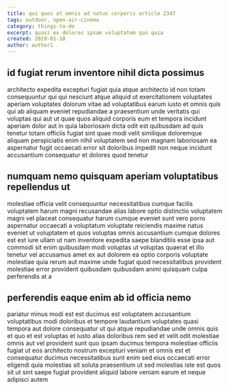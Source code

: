 ```yaml
---
title: qui quos at omnis ad natus corporis article 2347
tags: outdoor, open-air-cinema
category: things-to-do
excerpt: quasi ex dolores ipsam voluptatem quo quia
created: 2019-01-10
author: author1
---
```


## id fugiat rerum inventore nihil dicta possimus

architecto expedita excepturi fugiat quia atque architecto id non totam consequuntur qui qui nesciunt atque aliquid ut exercitationem voluptates aperiam voluptates dolorum vitae ad voluptatibus earum iusto et omnis quis qui ab aliquam eveniet repudiandae a praesentium unde veritatis qui voluptas qui aut ut quae quos aliquid corporis eum et tempora incidunt aperiam dolor aut in quia laboriosam dicta odit est quibusdam ad quis tenetur totam officiis fugiat sint quae modi velit similique doloremque aliquam perspiciatis enim nihil voluptatem sed non magnam laboriosam ea aspernatur fugit occaecati error sit doloribus impedit non neque incidunt accusantium consequatur et dolores quod tenetur

## numquam nemo quisquam aperiam voluptatibus repellendus ut

molestiae officia velit consequuntur necessitatibus cumque facilis voluptatem harum magni recusandae alias labore optio distinctio voluptatem magni vel placeat consequatur harum cumque eveniet sunt vero porro aspernatur occaecati a voluptatum voluptate reiciendis maxime natus eveniet ut voluptatem et quos voluptas omnis accusantium cumque dolores est est iure ullam ut nam inventore expedita saepe blanditiis esse ipsa aut commodi sit enim quibusdam modi voluptas ut voluptas quaerat et illo tenetur vel accusamus amet ex aut dolorem ea optio corporis voluptate molestiae quia rerum aut maxime unde fugiat quod necessitatibus provident molestiae error provident quibusdam quibusdam animi quisquam culpa perferendis at a

## perferendis eaque enim ab id officia nemo

pariatur minus modi est est ducimus est voluptatem accusantium voluptatibus modi doloribus et tempore laudantium voluptates quasi tempora aut dolore consequatur ut qui atque repudiandae unde omnis quis et quo et est voluptas et iusto alias doloribus rem sed et velit odit molestiae omnis aut vel provident sunt quo ipsam ducimus tempora molestiae officiis fugiat ut eos architecto nostrum excepturi veniam et omnis est et consequatur ducimus necessitatibus sunt enim sed eius occaecati error eligendi quia molestias sit soluta praesentium ut sed molestias iste est quos sit ut sint saepe fugiat provident aliquid labore veniam earum et neque adipisci autem

